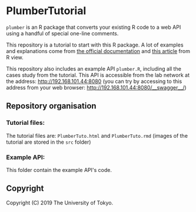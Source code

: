 # PlumberTutorial

`plumber` is an R package that converts your existing R code to a web API using a handful of special one-line comments.

This repository is a tutorial to start with this R package. A lot of examples and explanations come from [the official documentation](https://www.rplumber.io/docs/) and [this article](https://rviews.rstudio.com/2018/07/23/rest-apis-and-plumber/) from R view.

This repository also includes an example API `plumber.R`, including all the cases study from the tutorial. This API is accessible from the lab network at the address: http://192.168.101.44:8080 (you can try by accessing to this address from your web browser: http://192.168.101.44:8080/__swagger__/)

## Repository organisation

### Tutorial files:

The tutorial files are: `PlumberTuto.html` and `PlumberTuto.rmd` (images of the tutorial are stored in the `src` folder)

### Example API:

This folder contain the example API's code.

## Copyright

Copyright (C) 2019 The University of Tokyo.
